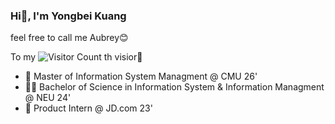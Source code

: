 ### Hi👋, I'm Yongbei Kuang
feel free to call me Aubrey😊

To my ![Visitor Count](https://profile-counter.glitch.me/KoryKL/count.svg) th visior🎉

- 🏫 Master of Information System Managment @ CMU 26'
- 🧑‍🎓 Bachelor of Science in Information System & Information Managment @ NEU 24'
- 🔭 Product Intern @ JD.com 23'


<!--
**KoryKL/KoryKL** is a ✨ _special_ ✨ repository because its `README.md` (this file) appears on your GitHub profile.

Here are some ideas to get you started:

- 🔭 I’m currently working on ...
- 🌱 I’m currently learning ...
- 👯 I’m looking to collaborate on ...
- 🤔 I’m looking for help with ...
- 💬 Ask me about ...
- 📫 How to reach me: ...
- 😄 Pronouns: ...
- ⚡ Fun fact: ...
-->
